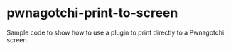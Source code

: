 # pwnagotchi-print-to-screen
Sample code to show how to use a plugin to print directly to a Pwnagotchi screen.
